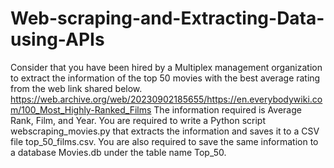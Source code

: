 # Web-scraping-and-Extracting-Data-using-APIs

Consider that you have been hired by a Multiplex management organization to extract the information of the top 50 movies with the best average rating from the web link shared below.
https://web.archive.org/web/20230902185655/https://en.everybodywiki.com/100_Most_Highly-Ranked_Films
The information required is Average Rank, Film, and Year.
You are required to write a Python script webscraping_movies.py that extracts the information and saves it to a CSV file top_50_films.csv. You are also required to save the same information to a database Movies.db under the table name Top_50.
